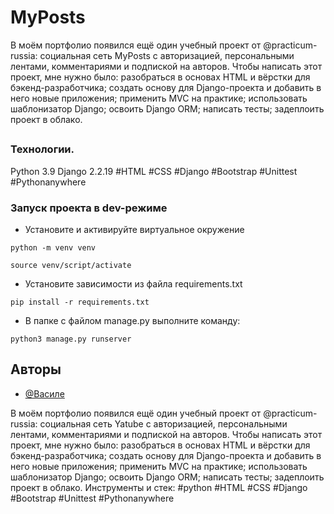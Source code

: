 # MyPosts
В моём портфолио появился ещё один учебный проект от @practicum-russia: социальная сеть MyPosts с авторизацией, персональными лентами, комментариями и подпиской на авторов. Чтобы написать этот проект, мне нужно было: разобраться в основах HTML и вёрстки для бэкенд-разработчика; создать основу для Django-проекта и добавить в него новые приложения; применить MVC на практике; использовать шаблонизатор Django; освоить Django ORM; написать тесты; задеплоить проект в облако.
##

### Технологии.
Python 3.9
Django 2.2.19
#HTML 
#CSS 
#Django 
#Bootstrap 
#Unittest 
#Pythonanywhere
### Запуск проекта в dev-режиме
- Установите и активируйте виртуальное окружение
``` 
python -m venv venv
```
```
source venv/script/activate
```
- Установите зависимости из файла requirements.txt
 ```
pip install -r requirements.txt
``` 
- В папке с файлом manage.py выполните команду:

```
python3 manage.py runserver
```

## Авторы

- [@Василе](https://github.com/EVA666999)

В моём портфолио появился ещё один учебный проект от @practicum-russia: социальная сеть Yatube с авторизацией, персональными лентами, комментариями и подпиской на авторов.
Чтобы написать этот проект, мне нужно было:
разобраться в основах HTML и вёрстки для бэкенд-разработчика;
создать основу для Django-проекта и добавить в него новые приложения;
применить MVC на практике;
использовать шаблонизатор Django;
освоить Django ORM;
написать тесты;
задеплоить проект в облако.
Инструменты и стек: #python #HTML #CSS #Django #Bootstrap #Unittest #Pythonanywhere
